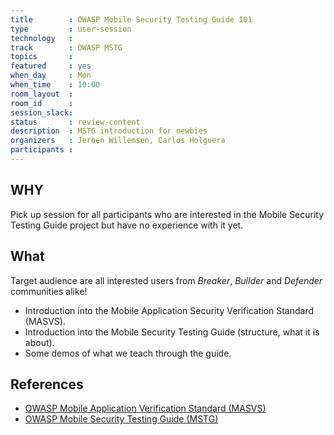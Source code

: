 ```yaml
---
title        : OWASP Mobile Security Testing Guide 101
type         : user-session
technology   :
track        : OWASP MSTG
topics       :
featured     : yes
when_day     : Mon
when_time    : 10:00
room_layout  :
room_id      :
session_slack:
status       : review-content
description  : MSTG introduction for newbies
organizers   : Jeroen Willemsen, Carlos Holguera
participants :
---
```


## WHY

Pick up session for all participants who are interested in the Mobile Security Testing Guide project but have no experience with it yet.

## What

Target audience are all interested users from _Breaker_, _Builder_ and
_Defender_ communities alike!

- Introduction into the Mobile Application Security Verification Standard (MASVS).
- Introduction into the Mobile Security Testing Guide (structure, what it is about).
- Some demos of what we teach through the guide.


## References

- [OWASP Mobile Application Verification Standard (MASVS)](https://github.com/OWASP/owasp-masvs "MASVS")
- [OWASP Mobile Security Testing Guide (MSTG)](https://github.com/OWASP/owasp-mstg "MSTG")
